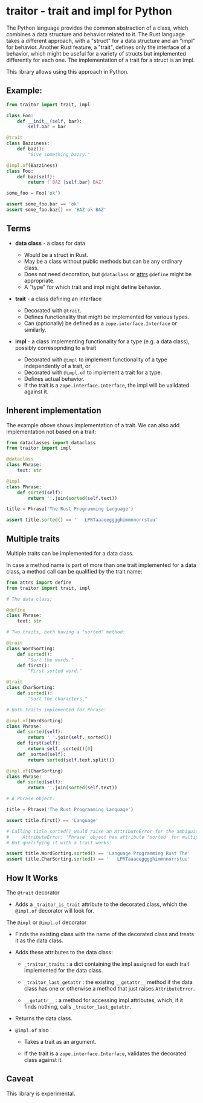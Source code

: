 # traitor - trait and impl for Python

The Python language provides the common abstraction of a class, which combines a data structure and behavior related to it.  The Rust language takes a different approach, with a "struct" for a data structure and an "impl" for behavior.  Another Rust feature, a "trait", defines only the interface of a behavior, which might be useful for a variety of structs but implemented differently for each one.  The implementation of a trait for a struct is an impl.

This library allows using this approach in Python.

## Example:

```python
from traitor import trait, impl

class Foo:
    def __init__(self, bar):
        self.bar = bar

@trait
class Bazziness:
    def baz():
        "Give something bazzy."

@impl.of(Bazziness)
class Foo:
    def baz(self):
        return f'BAZ {self.bar} BAZ'

some_foo = Foo('ok')

assert some_foo.bar == 'ok'
assert some_foo.baz() == 'BAZ ok BAZ'
```

## Terms

* **data class** - a class for data
  
  * Would be a struct in Rust.
  * May be a class without public methods but can be any ordinary class.
  * Does not need decoration, but `@dataclass` or [attrs](https://www.attrs.org) `@define` might be appropriate.
  * A "type" for which trait and impl might define behavior.

* **trait** - a class defining an interface
  
  * Decorated with `@trait`.
  * Defines functionality that might be implemented for various types.
  * Can (optionally) be defined as a `zope.interface.Interface` or similarly.

* **impl** - a class implementing functionality for a type (e.g. a data class), possibly corresopnding to a trait
  
  * Decorated with `@impl` to implement functionality of a type independently of a trait, or
  * Decorated with `@impl.of` to implement a trait for a type.
  * Defines actual behavior.
  * If the trait is a `zope.interface.Interface`, the impl will be validated against it.

## Inherent implementation

The example *above* shows implementation of a trait.  We can also add implementation not based on a trait:

```python
from dataclasses import dataclass
from traitor import impl

@dataclass
class Phrase:
    text: str

@impl
class Phrase:
    def sorted(self):
        return ''.join(sorted(self.text))

title = Phrase('The Rust Programming Language')

assert title.sorted() == '   LPRTaaaeegggghimmnnorrstuu'
```

## Multiple traits

Multiple traits can be implemented for a data class.

In case a method name is part of more than one trait implemented for a data class, a method call can be qualified by the trait name:

```python
from attrs import define
from traitor import trait, impl

# The data class:

@define
class Phrase:
    text: str

# Two traits, both having a "sorted" method:

@trait
class WordSorting:
    def sorted():
        "Sort the words."
    def first():
        "First sorted word."

@trait
class CharSorting:
    def sorted():
        "Sort the characters."

# Both traits implemented for Phrase:

@impl.of(WordSorting)
class Phrase:
    def sorted(self):
        return ' '.join(self._sorted())
    def first(self):
        return self._sorted()[0]
    def _sorted(self):
        return sorted(self.text.split())

@impl.of(CharSorting)
class Phrase:
    def sorted(self):
        return ''.join(sorted(self.text))

# A Phrase object:

title = Phrase('The Rust Programming Language')

assert title.first() == 'Language'

# Calling title.sorted() would raise an AttributeError for the ambiguity:
#     AttributeError: 'Phrase' object has attribute 'sorted' for multiple traits
# But qualifying it with a trait works:

assert title.WordSorting.sorted() == 'Language Programming Rust The'
assert title.CharSorting.sorted() == '   LPRTaaaeegggghimmnnorrstuu'
```

## How It Works

The `@trait` decorator

- Adds a `_traitor_is_trait` attribute to the decorated class, which the `@impl.of` decorator will look for.

The `@impl` or `@impl.of` decorator

- Finds the existing class with the name of the decorated class and treats it as the data class.

- Adds these attributes to the data class:
  
  - `_traitor_traits` : a dict containing the impl assigned for each trait implemented for the data class.
  
  - `_traitor_last_getattr` : the existing `__getattr__` method if the data class has one or otherwise  a  method that just raises `AttributeError`.
  
  - `__getattr__` : a method for accessing impl attributes, which, if it finds nothing, calls `_traitor_last_getattr`.

- Returns the data class.

- `@impl.of` also
  
  - Takes a trait as an argument.
  
  - If the trait is a `zope.interface.Interface`, validates the decorated class against it.

## Caveat

This library is experimental.
